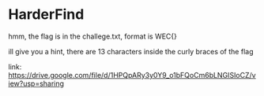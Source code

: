# HarderFind

hmm, the flag is in the challege.txt,
format is WEC{}

ill give you a hint, there are 13 characters inside the curly braces of the flag

link: https://drive.google.com/file/d/1HPQpARy3y0Y9_o1bFQoCm6bLNGISIoCZ/view?usp=sharing
